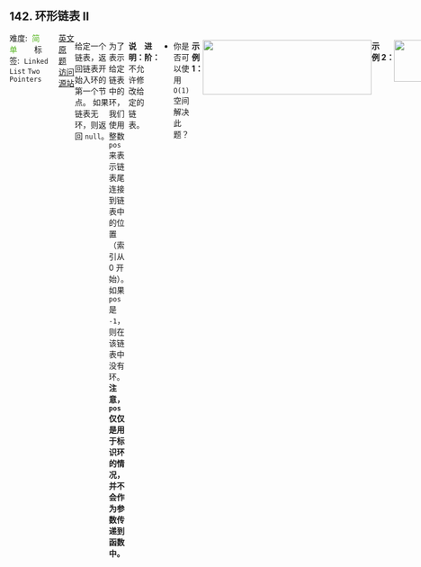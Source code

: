 <div style="font-size: 20px; margin-bottom: 15px; font-weight: bold;">142. 环形链表 II</div>
<div style="display: flex; font-size: 14px; justify-content: space-between;"><div><span style="margin-right: 30px;">难度:&nbsp;&nbsp;<label style="color: rgb(90, 183, 38);">简单</label></span><span style="margin-right: 30px;">标签:&nbsp;&nbsp;<code>Linked List</code>&nbsp;<code>Two Pointers</code></span></div><div><span style="margin-right: 15px;"><a href="https://leetcode.com/problems/linked-list-cycle-ii/">英文原题</a></span><span><a href="https://leetcode-cn.com/problems/linked-list-cycle-ii/">访问源站</a></span></div>
<hr style="height: 1px; margin: 1em 0px;" />
<p>给定一个链表，返回链表开始入环的第一个节点。 如果链表无环，则返回 <code>null</code>。</p>

<p>为了表示给定链表中的环，我们使用整数 <code>pos</code> 来表示链表尾连接到链表中的位置（索引从 0 开始）。 如果 <code>pos</code> 是 <code>-1</code>，则在该链表中没有环。<strong>注意，<code>pos</code> 仅仅是用于标识环的情况，并不会作为参数传递到函数中。</strong></p>

<p><strong>说明：</strong>不允许修改给定的链表。</p>

<p><strong>进阶：</strong></p>

<ul>
	<li>你是否可以使用 <code>O(1)</code> 空间解决此题？</li>
</ul>

<p> </p>

<p><strong>示例 1：</strong></p>

<p><img alt="" src="https://assets.leetcode-cn.com/aliyun-lc-upload/uploads/2018/12/07/circularlinkedlist.png" style="height: 97px; width: 300px;" /></p>

<pre>
<strong>输入：</strong>head = [3,2,0,-4], pos = 1
<strong>输出：</strong>返回索引为 1 的链表节点
<strong>解释：</strong>链表中有一个环，其尾部连接到第二个节点。
</pre>

<p><strong>示例 2：</strong></p>

<p><img alt="" src="https://assets.leetcode-cn.com/aliyun-lc-upload/uploads/2018/12/07/circularlinkedlist_test2.png" style="height: 74px; width: 141px;" /></p>

<pre>
<strong>输入：</strong>head = [1,2], pos = 0
<strong>输出：</strong>返回索引为 0 的链表节点
<strong>解释：</strong>链表中有一个环，其尾部连接到第一个节点。
</pre>

<p><strong>示例 3：</strong></p>

<p><img alt="" src="https://assets.leetcode-cn.com/aliyun-lc-upload/uploads/2018/12/07/circularlinkedlist_test3.png" style="height: 45px; width: 45px;" /></p>

<pre>
<strong>输入：</strong>head = [1], pos = -1
<strong>输出：</strong>返回 null
<strong>解释：</strong>链表中没有环。
</pre>

<p> </p>

<p><strong>提示：</strong></p>

<ul>
	<li>链表中节点的数目范围在范围 <code>[0, 10<sup>4</sup>]</code> 内</li>
	<li><code>-10<sup>5</sup> <= Node.val <= 10<sup>5</sup></code></li>
	<li><code>pos</code> 的值为 <code>-1</code> 或者链表中的一个有效索引</li>
</ul>

<hr style="height: 1px; margin: 1em 0px;" />
<strong>第2次解答</strong>
```javascript
/**
 * Definition for singly-linked list.
 * function ListNode(val) {
 *     this.val = val;
 *     this.next = null;
 * }
 */

/**
 * @param {ListNode} head
 * @return {ListNode}
 */
var detectCycle = function (head) {
  // 思路是先判断有没有环，如果有环，就定义一个从 head 开始的新节点，和 slow 一起走，相遇的地方就是入环口
  // 边界条件
  if (head === null) return null;
  // 定义快慢指针，快指针一次走两步，慢指针一次走一步
  let fast = head,
    slow = head;
  // 标志符，标记是否有环
  let isCycle = false;
  // 快指针没走完就一直走下去，结束条件是 快指针 === 慢指针，不限于 两者都为同一个节点（有环），或者都为 null（没环）
  while (fast !== null && fast.next !== null) {
    fast = fast.next.next;
    slow = slow.next;
    if (fast === slow) {
      isCycle = true;
      break;
    }
  }

  // 如果有环
  if (isCycle) {
    // 然后定义一个新的指针，指向 head， 和 slow 指针同时走，两者相遇的地方就是入环口
    let pointer = head;
    while (pointer !== slow) {
      slow = slow.next;
      pointer = pointer.next;
    }
    // 返回相遇的地方
    return slow;
  }
  // 如果 slow 为null，则返回 null
  return null;
};
```
<hr style="height: 1px; margin: 1em 0px;" />
<strong>第1次解答</strong>
```javascript
/**
 * Definition for singly-linked list.
 * function ListNode(val) {
 *     this.val = val;
 *     this.next = null;
 * }
 */

/**
 * @param {ListNode} head
 * @return {ListNode}
 */
var detectCycle = function (head) {
  // 定义快慢指针，fast 每次走 2 步，slow 每次走 1 步
  let fast = head,
    slow = head;

  // 因为 fast 走的快，当 fast 为 null 的时候，则表示没有环
  while (fast !== null) {
    // slow 每次走一步
    slow = slow.next;
    // fast 下一个为 null，则表示没有环
    if (fast.next === null) return null;
    // fast 每次走两步
    fast = fast.next.next;
    // 如果 fast 和 slow 相遇了，则证明有环
    if (fast === slow) {
      // 开始一个第三个指针，指向 head
      let ptr = head;
      // ptr 指针和 slow 同时往前走，相遇点就是入环点
      while (ptr !== slow) {
        ptr = ptr.next;
        slow = slow.next;
      }
      // 返回入环点
      return ptr;
    }
  }
  
  // 否则没有环
  return null;
};
```